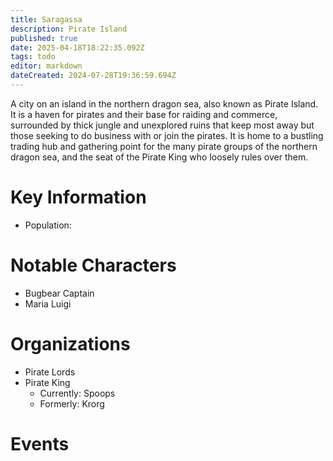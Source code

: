 ```yaml
---
title: Saragassa
description: Pirate Island
published: true
date: 2025-04-18T18:22:35.092Z
tags: todo
editor: markdown
dateCreated: 2024-07-28T19:36:59.694Z
---
```


A city on an island in the northern dragon sea, also known as Pirate Island. It is a haven for pirates and their base for raiding and commerce, surrounded by thick jungle and unexplored ruins that keep most away but those seeking to do business with or join the pirates. It is home to a bustling trading hub and gathering point for the many pirate groups of the northern dragon sea, and the seat of the Pirate King who loosely rules over them.

# Key Information
- Population: 

# Notable Characters
- Bugbear Captain
- Maria Luigi

# Organizations
- Pirate Lords
- Pirate King
	- Currently: Spoops
	- Formerly: Krorg

# Events
